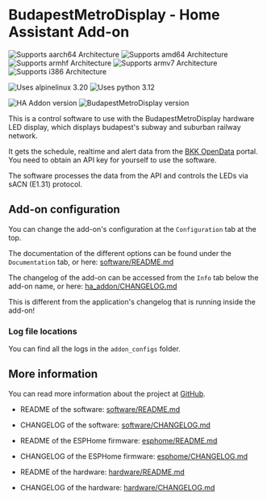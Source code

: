 # BudapestMetroDisplay - Home Assistant Add-on

![Supports aarch64 Architecture][aarch64-shield]
![Supports amd64 Architecture][amd64-shield]
![Supports armhf Architecture][armhf-shield]
![Supports armv7 Architecture][armv7-shield]
![Supports i386 Architecture][i386-shield]

[aarch64-shield]: https://img.shields.io/badge/aarch64-yes-green.svg
[amd64-shield]: https://img.shields.io/badge/amd64-yes-green.svg
[armhf-shield]: https://img.shields.io/badge/armhf-yes-green.svg
[armv7-shield]: https://img.shields.io/badge/armv7-yes-green.svg
[i386-shield]: https://img.shields.io/badge/i386-yes-green.svg

![Uses alpinelinux 3.20](https://img.shields.io/badge/alpine-3.20-blue?logo=alpinelinux)
![Uses python 3.12](https://img.shields.io/badge/python-3.12-blue?logo=python)

![HA Addon version](https://img.shields.io/badge/dynamic/yaml?url=https%3A%2F%2Fraw.githubusercontent.com%2Fdenes44%2FBudapestMetroDisplay%2Frefs%2Fheads%2Fmain%2Fsoftware%2Fha_addon%2Fconfig.yaml&query=%24.version&logo=homeassistant&label=HA%20Addon%20version&color=orange)
![BudapestMetroDisplay version](https://img.shields.io/badge/dynamic/yaml?url=https%3A%2F%2Fraw.githubusercontent.com%2Fdenes44%2FBudapestMetroDisplay%2Frefs%2Fheads%2Fmain%2Fsoftware%2Fha_addon%2Fbuild.yaml&query=%24.args.APP_VERSION&label=BudapestMetroDisplay%20version&color=orange)


This is a control software to use with the BudapestMetroDisplay
hardware LED display, which displays budapest's subway and
suburban railway network.

It gets the schedule, realtime and alert data from the
[BKK OpenData](https://opendata.bkk.hu/home) portal.
You need to obtain an API key for yourself to use the software.

The software processes the data from the API and controls the LEDs
via sACN (E1.31) protocol.

## Add-on configuration

You can change the add-on's configuration at the `Configuration` tab at the top.

The documentation of the different options can be found under the `Documentation` tab,
or here: [software/README.md](https://github.com/denes44/BudapestMetroDisplay/blob/main/software/README.md#configuration-options)

The changelog of the add-on can be accessed from the `Info` tab below the add-on name,
or here: [ha_addon/CHANGELOG.md](https://github.com/denes44/BudapestMetroDisplay/blob/main/ha-addon/CHANGELOG.md)

This is different from the application's changelog that is running inside the add-on!

### Log file locations

You can find all the logs in the `addon_configs` folder.

## More information

You can read more information about the project at [GitHub](https://github.com/denes44/BudapestMetroDisplay).

- README of the software: [software/README.md](https://github.com/denes44/BudapestMetroDisplay/blob/main/software/README.md)
- CHANGELOG of the software: [software/CHANGELOG.md](https://github.com/denes44/BudapestMetroDisplay/blob/main/software/CHANGELOG.md)

- README of the ESPHome firmware: [esphome/README.md](https://github.com/denes44/BudapestMetroDisplay/blob/main/esphome/README.md)
- CHANGELOG of the ESPHome firmware: [esphome/CHANGELOG.md](https://github.com/denes44/BudapestMetroDisplay/blob/main/esphome/CHANGELOG.md)

- README of the hardware: [hardware/README.md](https://github.com/denes44/BudapestMetroDisplay/blob/main/hardware/README.md)
- CHANGELOG of the hardware: [hardware/CHANGELOG.md](https://github.com/denes44/BudapestMetroDisplay/blob/main/hardware/CHANGELOG.md)

